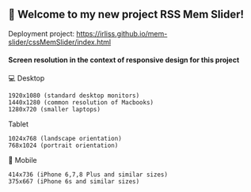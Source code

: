 ## 🚀 Welcome to my new project RSS Mem Slider!

Deployment project:  https://irliss.github.io/mem-slider/cssMemSlider/index.html

#### Screen resolution in the context of responsive design for this project

💻 Desktop

    1920x1080 (standard desktop monitors)
    1440x1280 (common resolution of Macbooks)
    1280x720 (smaller laptops)

Tablet

    1024x768 (landscape orientation)
    768x1024 (portrait orientation)

📱 Mobile

    414x736 (iPhone 6,7,8 Plus and similar sizes)
    375x667 (iPhone 6s and similar sizes)